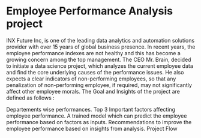 # Employee Performance Analysis project

INX Future Inc, is one of the leading data analytics and automation solutions provider with over 15 years of global business presence. In recent years, the employee performance indexes are not healthy and this has become a growing concern among the top management. The CEO Mr. Brain, decided to initiate a data science project, which analyzes the current employee data and find the core underlying causes of the performance issues. He also expects a clear indicators of non-performing employees, so that any penalization of non-performing employee, if required, may not significantly affect other employee morals. The Goal and Insights of the project are defined as follows :

Departements wise performances.
Top 3 Important factors affecting employee performance.
A trained model which can predict the employee performance based on factors as inputs.
Recommendations to improve the employee performance based on insights from analysis.
Project Flow
